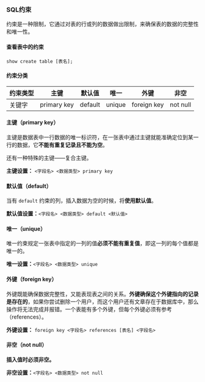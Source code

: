 ### SQL约束

约束是一种限制，它通过对表的行或列的数据做出限制，来确保表的数据的完整性和唯一性。

#### 查看表中的约束

```mysql
show create table [表名];
```

#### 约束分类

| 约束类型 | 主键        | 默认值  | 唯一   | 外键        | 非空     |
| -------- | ----------- | ------- | ------ | ----------- | -------- |
| 关键字   | primary key | default | unique | foreign key | not null |

#### 主键（primary key）

主键是数据表中一行数据的唯一标识符，在一张表中通过主键就能准确定位到某一行的数据，它**不能有重复记录且不能为空**。

还有一种特殊的主键——复合主键。

**主键设置：** `<字段名> <数据类型> primary key`

#### 默认值（default）

当有 `default` 约束的列，插入数据为空的时候，将**使用默认值**。

**默认值设置：**`<字段名> <数据类型> default <默认值>`

#### 唯一（unique）

唯一约束规定一张表中指定的一列的值**必须不能有重复值**，即这一列的每个值都是唯一的。

**唯一设置：**`<字段名> <数据类型> unique`

#### 外键（foreign key）

外键既能确保数据完整性，又能表现表之间的关系。**外键确保这个外键指向的记录是存在的**，如果你尝试删除一个用户，而这个用户还有文章存在于数据库中，那么操作将无法完成并报错。一个表能有多个外键，但每个外键必须有参考（references）。

**外键设置：** `foreign key <字段名> references [表名] <字段名>`

#### 非空（not null）

**插入值时必须非空。**

**非空设置：**`<字段名> <数据类型> not null`